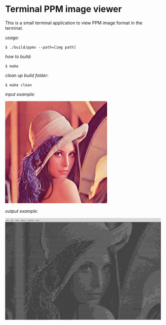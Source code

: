 # Terminal PPM image viewer

This is a small terminal application to view PPM image format in the terminal.

_usage:_

```
$ ./build/ppmv --path=[img path]
```

_how to build:_

```
$ make
```

_clean up build folder:_

```
$ make clean
```

_input example:_

![lena 512x512 ppm](./other/lena-input.png)

_output example:_

![terminal output](./other/lena-output.png)

